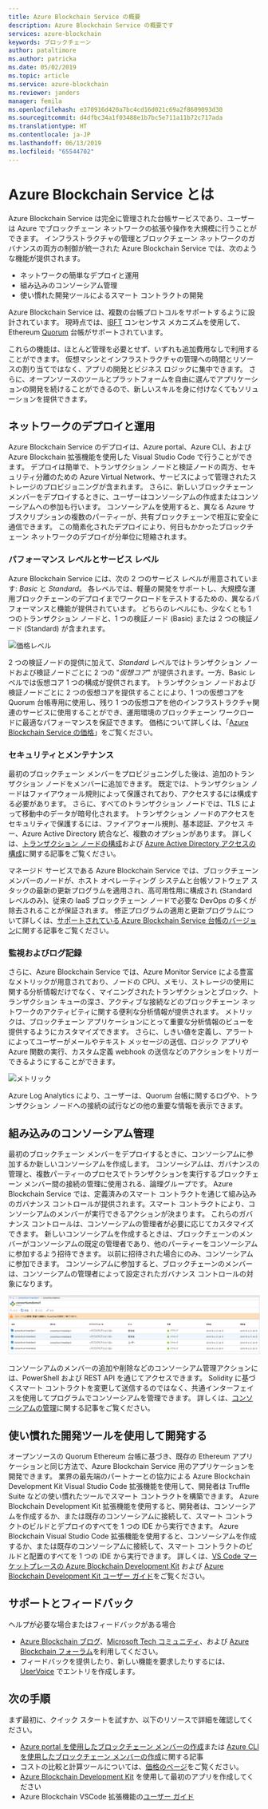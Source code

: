 ```yaml
---
title: Azure Blockchain Service の概要
description: Azure Blockchain Service の概要です
services: azure-blockchain
keywords: ブロックチェーン
author: pataltimore
ms.author: patricka
ms.date: 05/02/2019
ms.topic: article
ms.service: azure-blockchain
ms.reviewer: janders
manager: femila
ms.openlocfilehash: e370916d420a7bc4cd16d021c69a2f8609093d30
ms.sourcegitcommit: d4dfbc34a1f03488e1b7bc5e711a11b72c717ada
ms.translationtype: HT
ms.contentlocale: ja-JP
ms.lasthandoff: 06/13/2019
ms.locfileid: "65544702"
---
```

# <a name="what-is-azure-blockchain-service"></a>Azure Blockchain Service とは

Azure Blockchain Service は完全に管理された台帳サービスであり、ユーザーは Azure でブロックチェーン ネットワークの拡張や操作を大規模に行うことができます。 インフラストラクチャの管理とブロックチェーン ネットワークのガバナンスの両方の制御が統一された Azure Blockchain Service では、次のような機能が提供されます。

* ネットワークの簡単なデプロイと運用
* 組み込みのコンソーシアム管理
* 使い慣れた開発ツールによるスマート コントラクトの開発

Azure Blockchain Service は、複数の台帳プロトコルをサポートするように設計されています。 現時点では、[IBFT](https://github.com/jpmorganchase/quorum/wiki/Quorum-Consensus) コンセンサス メカニズムを使用して、Ethereum [Quorum](https://www.jpmorgan.com/Quorum) 台帳がサポートされています。

これらの機能は、ほとんど管理を必要とせず、いずれも追加費用なしで利用することができます。 仮想マシンとインフラストラクチャの管理への時間とリソースの割り当てではなく、アプリの開発とビジネス ロジックに集中できます。 さらに、オープンソースのツールとプラットフォームを自由に選んでアプリケーションの開発を続けることができるので、新しいスキルを身に付けなくてもソリューションを提供できます。

## <a name="network-deployment-and-operations"></a>ネットワークのデプロイと運用

Azure Blockchain Service のデプロイは、Azure portal、Azure CLI、および Azure Blockchain 拡張機能を使用した Visual Studio Code で行うことができます。  デプロイは簡単で、トランザクション ノードと検証ノードの両方、セキュリティ分離のための Azure Virtual Network、サービスによって管理されたストレージのプロビジョニングが含まれます。  さらに、新しいブロックチェーン メンバーをデプロイするときに、ユーザーはコンソーシアムの作成またはコンソーシアムへの参加も行います。  コンソーシアムを使用すると、異なる Azure サブスクリプションの複数のパーティーが、共有ブロックチェーンで相互に安全に通信できます。  この簡素化されたデプロイにより、何日もかかったブロックチェーン ネットワークのデプロイが分単位に短縮されます。

### <a name="performance-and-service-tiers"></a>パフォーマンス レベルとサービス レベル

Azure Blockchain Service には、次の 2 つのサービス レベルが用意されています: *Basic* と *Standard*。 各レベルでは、軽量の開発をサポートし、大規模な運用ブロックチェーンのデプロイまでワークロードをテストするための、異なるパフォーマンスと機能が提供されています。 どちらのレベルにも、少なくとも 1 つのトランザクション ノードと、1 つの検証ノード (Basic) または 2 つの検証ノード (Standard) が含まれます。

![価格レベル](./media/overview/pricing-tiers.png)

2 つの検証ノードの提供に加えて、*Standard* レベルではトランザクション ノードおよび検証ノードごとに 2 つの "*仮想コア*" が提供されます。一方、Basic レベルでは仮想コア 1 つの構成が提供されます。  トランザクション ノードおよび検証ノードごとに 2 つの仮想コアを提供することにより、1 つの仮想コアを Quorum 台帳専用に使用し、残り 1 つの仮想コアを他のインフラストラクチャ関連のサービスに使用することができ、運用環境のブロックチェーン ワークロードに最適なパフォーマンスを保証できます。 価格について詳しくは、「[Azure Blockchain Service の価格](https://azure.microsoft.com/pricing/details/blockchain-service)」をご覧ください。

### <a name="security-and-maintenance"></a>セキュリティとメンテナンス

最初のブロックチェーン メンバーをプロビジョニングした後は、追加のトランザクション ノードをメンバーに追加できます。  既定では、トランザクション ノードはファイアウォール規則によって保護されており、アクセスするには構成する必要があります。  さらに、すべてのトランザクション ノードでは、TLS によって移動中のデータが暗号化されます。  トランザクション ノードのアクセスをセキュリティで保護するには、ファイアウォール規則、基本認証、アクセス キー、Azure Active Directory 統合など、複数のオプションがあります。 詳しくは、[トランザクション ノードの構成](configure-transaction-nodes.md)および [Azure Active Directory アクセスの構成](configure-aad.md)に関する記事をご覧ください。

マネージド サービスである Azure Blockchain Service では、ブロックチェーン メンバーのノードが、ホスト オペレーティング システムと台帳ソフトウェア スタックの最新の更新プログラムを適用され、高可用性用に構成され (Standard レベルのみ)、従来の IaaS ブロックチェーン ノードで必要な DevOps の多くが除去されることが保証されます。  修正プログラムの適用と更新プログラムについて詳しくは、[サポートされている Azure Blockchain Service 台帳のバージョン](ledger-versions.md)に関する記事をご覧ください。

### <a name="monitoring-and-logging"></a>監視およびログ記録

さらに、Azure Blockchain Service では、Azure Monitor Service による豊富なメトリックが用意されており、ノードの CPU、メモリ、ストレージの使用に関する分析情報だけでなく、マイニングされたトランザクションとブロック、トランザクション キューの深さ、アクティブな接続などのブロックチェーン ネットワークのアクティビティに関する便利な分析情報が提供されます。  メトリックは、ブロックチェーン アプリケーションにとって重要な分析情報のビューを提供するようにカスタマイズできます。  さらに、しきい値を定義し、アラートによってユーザーがメールやテキスト メッセージの送信、ロジック アプリや Azure 関数の実行、カスタム定義 webhook の送信などのアクションをトリガーできるようにすることができます。

![メトリック](./media/overview/metrics.png)

Azure Log Analytics により、ユーザーは、Quorum 台帳に関するログや、トランザクション ノードへの接続の試行などの他の重要な情報を表示できます。

## <a name="built-in-consortium-management"></a>組み込みのコンソーシアム管理

最初のブロックチェーン メンバーをデプロイするときに、コンソーシアムに参加するか新しいコンソーシアムを作成します。  コンソーシアムは、ガバナンスの管理と、複数パーティーのプロセスでトランザクションを実行するブロックチェーン メンバー間の接続の管理に使用される、論理グループです。  Azure Blockchain Service では、定義済みのスマート コントラクトを通じて組み込みのガバナンス コントロールが提供されます。スマート コントラクトにより、コンソーシアムのメンバーが実行できるアクションが決まります。  これらのガバナンス コントロールは、コンソーシアムの管理者が必要に応じてカスタマイズできます。 新しいコンソーシアムを作成するときは、ブロックチェーンのメンバーがコンソーシアムの既定の管理者であり、他のパーティーをコンソーシアムに参加するよう招待できます。  以前に招待された場合にのみ、コンソーシアムに参加できます。  コンソーシアムに参加すると、ブロックチェーンのメンバーは、コンソーシアムの管理者によって設定されたガバナンス コントロールの対象になります。

![コンソーシアムの管理](./media/overview/consortium.png)

コンソーシアムのメンバーの追加や削除などのコンソーシアム管理アクションには、PowerShell および REST API を通じてアクセスできます。 Solidity に基づくスマート コントラクトを変更して送信するのではなく、共通インターフェイスを使用してプログラムでコンソーシアムを管理できます。 詳しくは、[コンソーシアムの管理](consortium.md)に関する記事をご覧ください。

## <a name="develop-using-familiar-development-tools"></a>使い慣れた開発ツールを使用して開発する

オープンソースの Quorum Ethereum 台帳に基づき、既存の Ethereum アプリケーションと同じ方法で、Azure Blockchain Service 用のアプリケーションを開発できます。 業界の最先端のパートナーとの協力による Azure Blockchain Development Kit Visual Studio Code 拡張機能を使用して、開発者は Truffle Suite などの使い慣れたツールでスマート コントラクトを構築できます。 Azure Blockchain Development Kit 拡張機能を使用すると、開発者は、コンソーシアムを作成するか、または既存のコンソーシアムに接続して、スマート コントラクトのビルドとデプロイのすべてを 1 つの IDE から実行できます。 Azure Blockchain Visual Studio Code 拡張機能を使用すると、コンソーシアムを作成するか、または既存のコンソーシアムに接続して、スマート コントラクトのビルドと配置のすべてを 1 つの IDE から実行できます。 詳しくは、[VS Code マーケットプレースの Azure Blockchain Development Kit](https://aka.ms/vscodebcextension) および [Azure Blockchain Development Kit ユーザー ガイド](https://aka.ms/vscodebcextensionwiki )をご覧ください。

## <a name="support-and-feedback"></a>サポートとフィードバック

ヘルプが必要な場合またはフィードバックがある場合

* [Azure Blockchain ブログ](https://azure.microsoft.com/blog/topics/blockchain/)、[Microsoft Tech コミュニティ](https://techcommunity.microsoft.com/t5/Blockchain/bd-p/AzureBlockchain)、および [Azure Blockchain フォーラム](https://social.msdn.microsoft.com/Forums/home?forum=azureblockchain)を利用してください。
* フィードバックを提供したり、新しい機能を要求したりするには、[UserVoice](https://feedback.azure.com/forums/921130-azure-blockchain-service) でエントリを作成します。

## <a name="next-steps"></a>次の手順

まず最初に、クイック スタートを試すか、以下のリソースで詳細を確認してください。
* [Azure portal を使用したブロックチェーン メンバーの作成](create-member.md)または [Azure CLI を使用したブロックチェーン メンバーの作成](create-member-cli.md)に関する記事
* コストの比較と計算ツールについては、[価格のページ](https://azure.microsoft.com/pricing/details/blockchain-service)をご覧ください。
* [Azure Blockchain Development Kit](https://github.com/Azure-Samples/blockchain-devkit) を使用して最初のアプリを作成してください
* Azure Blockchain VSCode 拡張機能の[ユーザー ガイド](https://github.com/Microsoft/vscode-azure-blockchain-ethereum/wiki)

